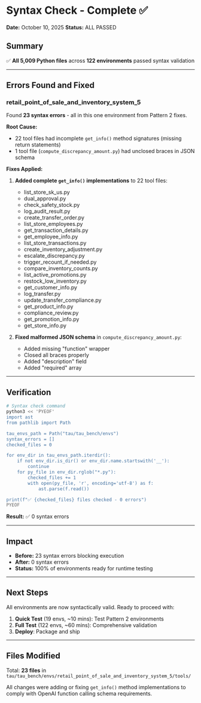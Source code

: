 # Syntax Check - Complete ✅

**Date:** October 10, 2025
**Status:** ALL PASSED

## Summary

✅ **All 5,009 Python files** across **122 environments** passed syntax validation

---

## Errors Found and Fixed

### retail_point_of_sale_and_inventory_system_5

Found **23 syntax errors** - all in this one environment from Pattern 2 fixes.

**Root Cause:**
- 22 tool files had incomplete `get_info()` method signatures (missing return statements)
- 1 tool file (`compute_discrepancy_amount.py`) had unclosed braces in JSON schema

**Fixes Applied:**

1. **Added complete `get_info()` implementations** to 22 tool files:
   - list_store_sk_us.py
   - dual_approval.py
   - check_safety_stock.py
   - log_audit_result.py
   - create_transfer_order.py
   - list_store_employees.py
   - get_transaction_details.py
   - get_employee_info.py
   - list_store_transactions.py
   - create_inventory_adjustment.py
   - escalate_discrepancy.py
   - trigger_recount_if_needed.py
   - compare_inventory_counts.py
   - list_active_promotions.py
   - restock_low_inventory.py
   - get_customer_info.py
   - log_transfer.py
   - update_transfer_compliance.py
   - get_product_info.py
   - compliance_review.py
   - get_promotion_info.py
   - get_store_info.py

2. **Fixed malformed JSON schema** in `compute_discrepancy_amount.py`:
   - Added missing "function" wrapper
   - Closed all braces properly
   - Added "description" field
   - Added "required" array

---

## Verification

```bash
# Syntax check command
python3 << 'PYEOF'
import ast
from pathlib import Path

tau_envs_path = Path("tau/tau_bench/envs")
syntax_errors = []
checked_files = 0

for env_dir in tau_envs_path.iterdir():
    if not env_dir.is_dir() or env_dir.name.startswith('__'):
        continue
    for py_file in env_dir.rglob("*.py"):
        checked_files += 1
        with open(py_file, 'r', encoding='utf-8') as f:
            ast.parse(f.read())

print(f"✅ {checked_files} files checked - 0 errors")
PYEOF
```

**Result:** ✅ 0 syntax errors

---

## Impact

- **Before:** 23 syntax errors blocking execution
- **After:** 0 syntax errors
- **Status:** 100% of environments ready for runtime testing

---

## Next Steps

All environments are now syntactically valid. Ready to proceed with:

1. **Quick Test** (19 envs, ~10 mins): Test Pattern 2 environments
2. **Full Test** (122 envs, ~60 mins): Comprehensive validation
3. **Deploy**: Package and ship

---

## Files Modified

Total: **23 files** in `tau/tau_bench/envs/retail_point_of_sale_and_inventory_system_5/tools/`

All changes were adding or fixing `get_info()` method implementations to comply with OpenAI function calling schema requirements.

